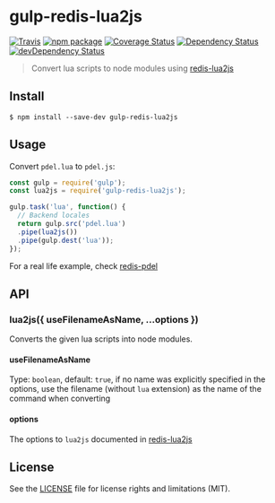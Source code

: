 # gulp-redis-lua2js

[![Travis][build-badge]][build]
[![npm package][npm-badge]][npm]
[![Coverage Status][coveralls-badge]][coveralls]
[![Dependency Status][dependency-status-badge]][dependency-status]
[![devDependency Status][dev-dependency-status-badge]][dev-dependency-status]

> Convert lua scripts to node modules using [redis-lua2js](https://github.com/dotcore64/redis-lua2js)

## Install

```
$ npm install --save-dev gulp-redis-lua2js
```


## Usage
Convert `pdel.lua` to `pdel.js`:

```js
const gulp = require('gulp');
const lua2js = require('gulp-redis-lua2js');

gulp.task('lua', function() {
  // Backend locales
  return gulp.src('pdel.lua')
  .pipe(lua2js())
  .pipe(gulp.dest('lua'));
});
```

For a real life example, check [redis-pdel](https://github.com/dotcore64/redis-pdel)

## API

### lua2js({ useFilenameAsName, ...options })

Converts the given lua scripts into node modules.

#### useFilenameAsName

Type: `boolean`, default: `true`, if no name was explicitly specified in the options, use the filename (without `lua` extension) as the name of the command when converting

#### options

The options to `lua2js` documented in [redis-lua2js](https://github.com/dotcore64/redis-lua2js)

## License

See the [LICENSE](LICENSE.md) file for license rights and limitations (MIT).

[build-badge]: https://img.shields.io/travis/dotcore64/gulp-redis-lua2js/master.svg?style=flat-square
[build]: https://travis-ci.org/dotcore64/gulp-redis-lua2js

[npm-badge]: https://img.shields.io/npm/v/gulp-redis-lua2js.svg?style=flat-square
[npm]: https://www.npmjs.org/package/gulp-redis-lua2js

[coveralls-badge]: https://img.shields.io/coveralls/dotcore64/gulp-redis-lua2js/master.svg?style=flat-square
[coveralls]: https://coveralls.io/r/dotcore64/gulp-redis-lua2js

[dependency-status-badge]: https://david-dm.org/dotcore64/gulp-redis-lua2js.svg?style=flat-square
[dependency-status]: https://david-dm.org/dotcore64/gulp-redis-lua2js

[dev-dependency-status-badge]: https://david-dm.org/dotcore64/gulp-redis-lua2js/dev-status.svg?style=flat-square
[dev-dependency-status]: https://david-dm.org/dotcore64/gulp-redis-lua2js#info=devDependencies

